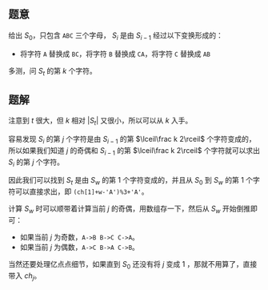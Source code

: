 ## 题意
给出 $S_0$，只包含 `ABC` 三个字母， $S_i$ 是由 $S_{i-1}$ 经过以下变换形成的：

+ 将字符 `A` 替换成 `BC`，将字符 `B` 替换成 `CA`，将字符 `C` 替换成 `AB`

多测，问 $S_t$ 的第 $k$ 个字符。
## 题解
注意到 $t$ 很大，但 $k$ 相对 $|S_t|$ 又很小，所以可以从 $k$ 入手。

容易发现 $S_i$ 的第 $j$ 个字符是由 $S_{i-1}$ 的第 $\lceil\frac k 2\rceil$ 个字符变成的，所以如果我们知道 $j$ 的奇偶和 $S_{i-1}$ 的第 $\lceil\frac k 2\rceil$ 个字符就可以求出 $S_i$ 的第 $j$ 个字符。

因此我们可以找到 $S_t$ 是由 $S_w$ 的第 $1$ 个字符变成的，并且从 $S_0$ 到 $S_w$ 的第 $1$ 个字符可以直接求出，即 `(ch[1]+w-'A')%3+'A'`。

计算 $S_w$ 时可以顺带着计算当前 $j$ 的奇偶，用数组存一下，然后从 $S_w$ 开始倒推即可：

+ 如果当前 $j$ 为奇数，`A->B B->C C->A`。
+ 如果当前 $j$ 为偶数，`A->C B->A C->B`。

当然还要处理亿点点细节，如果直到 $S_0$ 还没有将 $j$ 变成 $1$ ，那就不用算了，直接带入 $ch_j$。